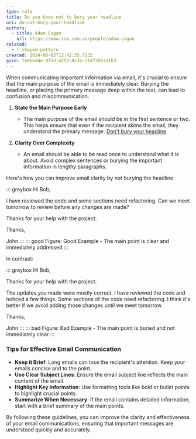 ```yaml
---
type: rule
title: Do you know not to bury your headline
uri: do-not-bury-your-headline
authors:
  - title: Adam Cogan
    url: https://www.ssw.com.au/people/adam-cogan
related:
  - f-shaped-pattern
created: 2024-06-03T13:42:55.753Z
guid: 7e8b6d4e-9f5d-42f2-8c3a-71d73867a1b3
---
```


When communicating important information via email, it's crucial to ensure that the main purpose of the email is immediately clear. Burying the headline, or placing the primary message deep within the text, can lead to confusion and miscommunication.

<!--endintro-->


1. **State the Main Purpose Early**
   * The main purpose of the email should be in the first sentence or two. This helps ensure that even if the recipient skims the email, they understand the primary message. [Don't bury your headline](http://www.ssw.com.au/rules/f-shaped-pattern/).

2. **Clarity Over Complexity**
   * An email should be able to be read once to understand what it is about. Avoid complex sentences or burying the important information in lengthy paragraphs.

Here's how you can improve email clarity by not burying the headline:

::: greybox
Hi Bob,

I have reviewed the code and some sections need refactoring. Can we meet tomorrow to review before any changes are made?

Thanks for your help with the project.

Thanks,

John
:::
::: good
Figure: Good Example - The main point is clear and immediately addressed
:::

In contrast:

::: greybox
Hi Bob,

Thanks for your help with the project.

The updates you made were mostly correct. I have reviewed the code and noticed a few things. Some sections of the code need refactoring. I think it's better if we avoid adding those changes until we meet tomorrow.

Thanks,

John
:::
::: bad
Figure: Bad Example - The main point is buried and not immediately clear
:::

### Tips for Effective Email Communication

* **Keep it Brief**: Long emails can lose the recipient's attention. Keep your emails concise and to the point.
* **Use Clear Subject Lines**: Ensure the email subject line reflects the main content of the email.
* **Highlight Key Information**: Use formatting tools like bold or bullet points to highlight crucial points.
* **Summarize When Necessary**: If the email contains detailed information, start with a brief summary of the main points.

By following these guidelines, you can improve the clarity and effectiveness of your email communications, ensuring that important messages are understood quickly and accurately.
